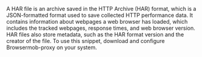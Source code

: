 A HAR file is an archive saved in the HTTP Archive (HAR) format, which is a JSON-formatted format used to save collected HTTP performance data. It contains information about webpages a web browser has loaded, which includes the tracked webpages, response times, and web browser version. HAR files also store metadata, such as the HAR format version and the creator of the file.
To use this snippet, download and configure Browsermob-proxy on your system.
